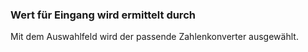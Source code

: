 ﻿### **Wert für Eingang wird ermittelt durch**

Mit dem Auswahlfeld wird der passende Zahlenkonverter ausgewählt.

